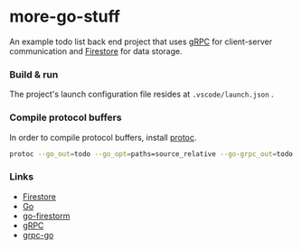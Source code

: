 # more-go-stuff

An example todo list back end project that uses [gRPC](https://grpc.io/) for client-server communication and [Firestore](https://firebase.google.com/products/firestore) for data storage.

### Build & run

The project's launch configuration file resides at `.vscode/launch.json` .

### Compile protocol buffers

In order to compile protocol buffers, install [protoc](https://grpc.io/docs/protoc-installation/).

```bash
protoc --go_out=todo --go_opt=paths=source_relative --go-grpc_out=todo --go-grpc_opt=paths=source_relative todo/todo.proto
```

### Links

* [Firestore](https://firebase.google.com/products/firestore)
* [Go](https://go.dev/)
* [go-firestorm](https://github.com/jschoedt/go-firestorm)
* [gRPC](https://grpc.io/)
* [grpc-go](https://github.com/grpc/grpc-go)
